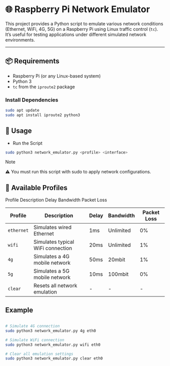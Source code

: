 # 🌐 Raspberry Pi Network Emulator

This project provides a Python script to emulate various network conditions (Ethernet, WiFi, 4G, 5G) on a Raspberry Pi using Linux traffic control (`tc`). It’s useful for testing applications under different simulated network environments.

---

## 📦 Requirements

- Raspberry Pi (or any Linux-based system)
- Python 3
- `tc` from the `iproute2` package

### Install Dependencies

```bash
sudo apt update
sudo apt install iproute2 python3
```

## 🚀 Usage

- Run the Script

```bash
sudo python3 network_emulator.py <profile> <interface>
```

> [!note]
> ⚠️ You must run this script with sudo to apply network configurations.

## 📁 Available Profiles

Profile Description Delay Bandwidth Packet Loss

| Profile    | Description                       | Delay | Bandwidth | Packet Loss |
| ---------- | --------------------------------- | ----- | --------- | ----------- |
| `ethernet` | Simulates wired Ethernet          | 1ms   | Unlimited | 0%          |
| `wifi`     | Simulates typical WiFi connection | 20ms  | Unlimited | 1%          |
| `4g`       | Simulates a 4G mobile network     | 50ms  | 20mbit    | 1%          |
| `5g`       | Simulates a 5G mobile network     | 10ms  | 100mbit   | 0%          |
| `clear`    | Resets all network emulation      | -     | -         | -           |

## Example

```bash

# Simulate 4G connection
sudo python3 network_emulator.py 4g eth0

# Simulate WiFi connection
sudo python3 network_emulator.py wifi eth0

# Clear all emulation settings
sudo python3 network_emulator.py clear eth0
```
